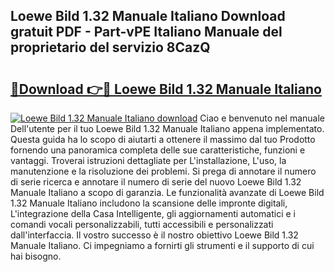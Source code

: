 ## Loewe Bild 1.32 Manuale Italiano Download gratuit PDF - Part-vPE Italiano Manuale del proprietario del servizio 8CazQ

# <h2><a href="http://dfbaki.blite.top/?on=Loewe+Bild+1.32+Manuale+Italiano">🔗Download 👉🔴 Loewe Bild 1.32 Manuale Italiano</a></h2>

[![Loewe Bild 1.32 Manuale Italiano download](https://i.imgur.com/lujVjoI.png)](http://dfbaki.blite.top/?on=Loewe+Bild+1.32+Manuale+Italiano)
Ciao e benvenuto nel manuale Dell'utente per il tuo Loewe Bild 1.32 Manuale Italiano appena implementato. Questa guida ha lo scopo di aiutarti a ottenere il massimo dal tuo Prodotto fornendo una panoramica completa delle sue caratteristiche, funzioni e vantaggi. Troverai istruzioni dettagliate per L'installazione, L'uso, la manutenzione e la risoluzione dei problemi. Si prega di annotare il numero di serie ricerca e annotare il numero di serie del nuovo Loewe Bild 1.32 Manuale Italiano a scopo di garanzia. Le funzionalità avanzate di Loewe Bild 1.32 Manuale Italiano includono la scansione delle impronte digitali, L'integrazione della Casa Intelligente, gli aggiornamenti automatici e i comandi vocali personalizzabili, tutti accessibili e personalizzati dall'interfaccia. Il vostro successo è il nostro obiettivo Loewe Bild 1.32 Manuale Italiano. Ci impegniamo a fornirti gli strumenti e il supporto di cui hai bisogno.
